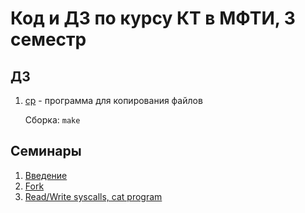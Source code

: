# Код и ДЗ по курсу КТ в МФТИ, 3 семестр

## ДЗ
1. [cp](hw1_cp) - программа для копирования файлов

    Сборка: `make`

## Семинары
1. [Введение](sem1)
2. [Fork](sem2)
3. [Read/Write syscalls, cat program](sem3)
